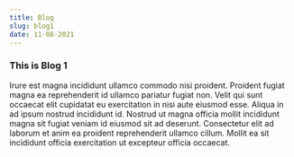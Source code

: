 ```yaml
---
title: Blog
slug: blog1
date: 11-08-2021
---
```


### This is Blog 1

Irure est magna incididunt ullamco commodo nisi proident. Proident fugiat magna ea reprehenderit id ullamco pariatur fugiat non. Velit qui sunt occaecat elit cupidatat eu exercitation in nisi aute eiusmod esse. Aliqua in ad ipsum nostrud incididunt id. Nostrud ut magna officia mollit incididunt magna sit fugiat veniam id eiusmod sit ad deserunt. Consectetur elit ad laborum et anim ea proident reprehenderit ullamco cillum. Mollit ea sit incididunt officia exercitation ut excepteur officia occaecat.

